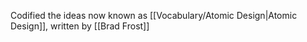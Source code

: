 

Codified the ideas now known as [[Vocabulary/Atomic Design|Atomic Design]], written by [[Brad Frost]]



